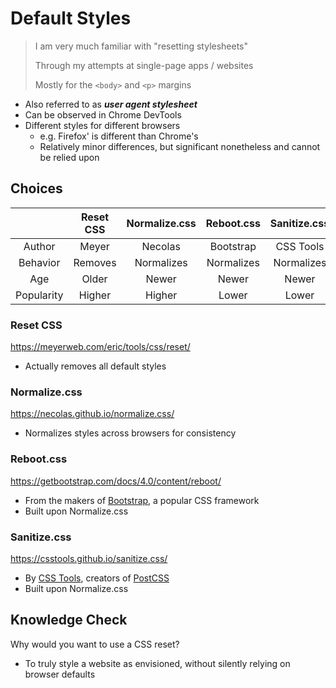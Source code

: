 # Default Styles

> I am very much familiar with "resetting stylesheets"
>
> Through my attempts at single-page apps / websites
>
> Mostly for the `<body>` and `<p>` margins

- Also referred to as **_user agent stylesheet_**
- Can be observed in Chrome DevTools
- Different styles for different browsers
  - e.g. Firefox' is different than Chrome's
  - Relatively minor differences, but significant nonetheless and cannot be relied upon

## Choices

<!-- cspell:disable -->

|            | Reset CSS | Normalize.css | Reboot.css | Sanitize.css |
| :--------: | :-------: | :-----------: | :--------: | :----------: |
|   Author   |   Meyer   |    Necolas    | Bootstrap  |  CSS Tools   |
|  Behavior  |  Removes  |  Normalizes   | Normalizes |  Normalizes  |
|    Age     |   Older   |     Newer     |   Newer    |    Newer     |
| Popularity |  Higher   |    Higher     |   Lower    |    Lower     |

<!-- cspell:enable -->

### Reset CSS

https://meyerweb.com/eric/tools/css/reset/

- Actually removes all default styles

### Normalize.css

https://necolas.github.io/normalize.css/

- Normalizes styles across browsers for consistency

### Reboot.css

https://getbootstrap.com/docs/4.0/content/reboot/

- From the makers of [Bootstrap](https://getbootstrap.com/), a popular CSS framework
- Built upon Normalize.css

### Sanitize.css

https://csstools.github.io/sanitize.css/

- By [CSS Tools](https://github.com/csstools), creators of [PostCSS](https://github.com/postcss/postcss)
- Built upon Normalize.css

## Knowledge Check

Why would you want to use a CSS reset?

- To truly style a website as envisioned, without silently relying on browser defaults
